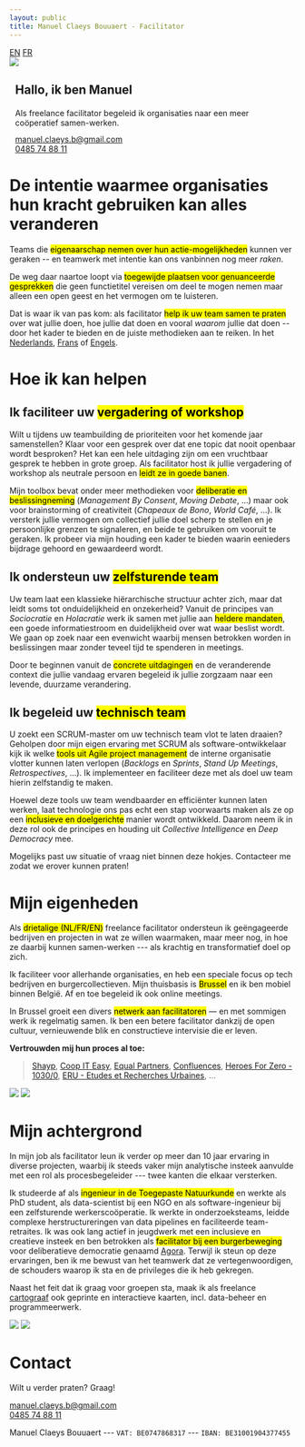 ```yaml
---
layout: public
title: Manuel Claeys Bouuaert - Facilitator
---
```

<div class="language-box">
    <a href="/facili" class="language">EN</a>
    <a href="/facili_fr" class="language">FR</a>
</div>
<div class="image-box">
    <img src="img/manuel.jpg">
    <div style="margin:auto 10px">
        <h2>Hallo, ik ben Manuel</h2>
        <div style="margin-top: 20px;">
            Als freelance facilitator begeleid ik organisaties naar een meer coöperatief samen-werken.
        </div>
        <div style="margin-top: 12px;">
            <a href="mailto:manuel.claeys.b@gmail.com" class="email">manuel.claeys.b@gmail.com</a><br>
            <a href="tel:+32485748811" class="phone">0485 74 88 11</a>
        </div>
    </div>
</div>

<h1 class="with-margin-top">De intentie waarmee organisaties hun kracht gebruiken kan alles veranderen</h1>

Teams die <mark>eigenaarschap nemen over hun actie-mogelijkheden</mark> kunnen ver geraken -- en teamwerk met intentie kan ons vanbinnen nog meer *raken*.

De weg daar naartoe loopt via <mark>toegewijde plaatsen voor genuanceerde gesprekken</mark> die geen functietitel vereisen om deel te mogen nemen maar alleen een open geest en het vermogen om te luisteren.

Dat is waar ik van pas kom: als facilitator <mark>help ik uw team samen te praten</mark> over wat jullie doen, hoe jullie dat doen en vooral *waarom* jullie dat doen -- door het kader te bieden en de juiste methodieken aan te reiken. In het <a href="/facili_nl" class="language">Nederlands</a>, <a href="/facili_fr" class="language">Frans</a> of <a href="/facili" class="language">Engels</a>.

<h1 class="with-margin-top">Hoe ik kan helpen</h1>

<div class="focus" markdown="1">

## Ik faciliteer uw <mark>vergadering of workshop</mark>

Wilt u tijdens uw teambuilding de prioriteiten voor het komende jaar samenstellen? Klaar voor een gesprek over dat ene topic dat nooit openbaar wordt besproken? Het kan een hele uitdaging zijn om een vruchtbaar gesprek te hebben in grote groep. Als facilitator host ik jullie vergadering of workshop als neutrale persoon en <mark>leidt ze in goede banen</mark>.

Mijn toolbox bevat onder meer methodieken voor <mark>deliberatie en beslissingneming</mark> (*Management By Consent*, *Moving Debate*, ...) maar ook voor brainstorming of creativiteit (*Chapeaux de Bono*, *World Café*, ...). Ik versterk jullie vermogen om collectief jullie doel scherp te stellen en je persoonlijke grenzen te signaleren, en beide te gebruiken om vooruit te geraken. Ik probeer via mijn houding een kader te bieden waarin eenieders bijdrage gehoord en gewaardeerd wordt. 

</div>

<div class="focus" markdown="1">

## Ik ondersteun uw <mark>zelfsturende team</mark>

Uw team laat een klassieke hiërarchische structuur achter zich, maar dat leidt soms tot onduidelijkheid en onzekerheid? Vanuit de principes van *Sociocratie* en *Holacratie* werk ik samen met jullie aan <mark>heldere mandaten</mark>, een goede informatiestroom en duidelijkheid over wat waar beslist wordt. We gaan op zoek naar een evenwicht waarbij mensen betrokken worden in beslissingen maar zonder teveel tijd te spenderen in meetings.

Door te beginnen vanuit de <mark>concrete uitdagingen</mark> en de veranderende context die jullie vandaag ervaren begeleid ik jullie zorgzaam naar een levende, duurzame verandering.

</div>

<div class="focus" markdown="1">

## Ik begeleid uw <mark>technisch team</mark>

U zoekt een SCRUM-master om uw technisch team vlot te laten draaien? Geholpen door mijn eigen ervaring met SCRUM als software-ontwikkelaar kijk ik welke <mark>tools uit Agile project management</mark> de interne organisatie vlotter kunnen laten verlopen (*Backlogs* en *Sprints*, *Stand Up Meetings*, *Retrospectives*, ...). Ik implementeer en faciliteer deze met als doel uw team hierin zelfstandig te maken.

Hoewel deze tools uw team wendbaarder en efficiënter kunnen laten werken, laat technologie ons pas echt een stap voorwaarts maken als ze op een <mark>inclusieve en doelgerichte</mark> manier wordt ontwikkeld. Daarom neem ik in deze rol ook de principes en houding uit *Collective Intelligence* en *Deep Democracy* mee.

</div>

Mogelijks past uw situatie of vraag niet binnen deze hokjes. Contacteer me zodat we erover kunnen praten!

<h1 class="with-margin-top">Mijn eigenheden</h1>

Als <mark>drietalige (NL/FR/EN)</mark> freelance facilitator ondersteun ik geëngageerde bedrijven en projecten in wat ze willen waarmaken, maar meer nog, in hoe ze daarbij kunnen samen-werken --- als krachtig en transformatief doel op zich. 

Ik faciliteer voor allerhande organisaties, en heb een speciale focus op tech bedrijven en burgercollectieven. Mijn thuisbasis is <mark>Brussel</mark> en ik ben mobiel binnen België. Af en toe begeleid ik ook online meetings.

In Brussel groeit een divers <mark>netwerk aan facilitatoren</mark> — en met sommigen werk ik regelmatig samen. Ik ben een betere facilitator dankzij de open cultuur, vernieuwende blik en constructieve intervisie die er leven.

**Vertrouwden mij hun proces al toe:**

> [Shayp](https://shayp.com/), [Coop IT Easy](https://coopiteasy.be/), [Equal Partners](https://equal-partners.eu/), [Confluences](https://www.confluences.eu/), [Heroes For Zero - 1030/0](https://heroesforzero.be/), [ERU - Etudes et Recherches Urbaines](https://eru-urbanisme.be/), ...

<div class="image-box">
    <img src="img/freelance_2.jpg"/>
    <img src="img/freelance_4.jpg"/>
</div>

<h1 class="with-margin-top">Mijn achtergrond</h1>

In mijn job als facilitator leun ik verder op meer dan 10 jaar ervaring in diverse projecten, waarbij ik steeds vaker mijn analytische insteek aanvulde met een rol als procesbegeleider --- twee kanten die elkaar versterken. 

Ik studeerde af als <mark>ingenieur in de Toegepaste Natuurkunde</mark> en werkte als PhD student, als data-scientist bij een NGO en als software-ingenieur bij een zelfsturende werkerscoöperatie. Ik werkte in onderzoeksteams, leidde complexe herstructureringen van data pipelines en faciliteerde team-retraites. Ik was ook lang actief in jeugdwerk met een inclusieve en creatieve insteek en ben betrokken als <mark>facilitator bij een burgerbeweging</mark> voor deliberatieve democratie genaamd [Agora](https://agora.brussels). Terwijl ik steun op deze ervaringen, ben ik me bewust van het teamwerk dat ze vertegenwoordigen, de schouders waarop ik sta en de privileges die ik heb gekregen.

Naast het feit dat ik graag voor groepen sta, maak ik als freelance <a href="/carto" class="internal">cartograaf</a> ook geprinte en interactieve kaarten, incl. data-beheer en programmeerwerk.

<div class="image-box">
    <img src="img/freelance_1.jpg"/>
    <img src="img/freelance_3.jpg"/>
</div>

<h1 class="with-margin-top">Contact</h1>

Wilt u verder praten? Graag!

<div class="focus" markdown="1">
<a href="mailto:manuel.claeys.b@gmail.com" class="email">manuel.claeys.b@gmail.com</a><br>
<a href="tel:+32485748811" class="phone">0485 74 88 11</a>
</div>

Manuel Claeys Bouuaert --- `VAT: BE0747868317` --- `IBAN: BE31001904377455`
